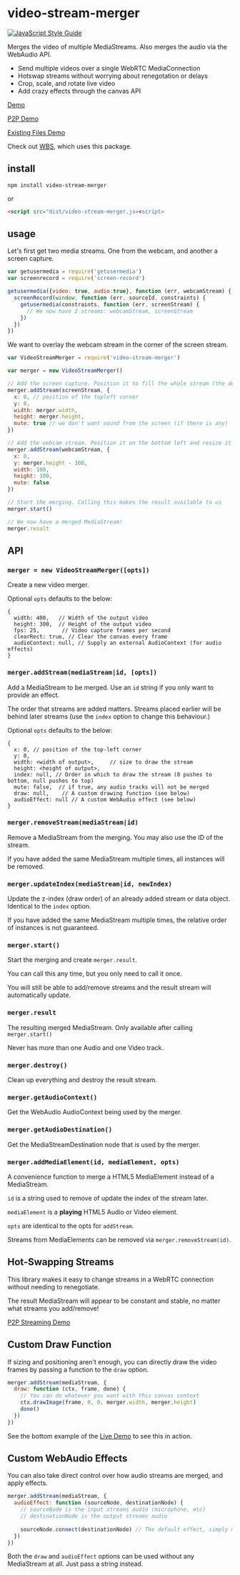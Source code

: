 # video-stream-merger

[![JavaScript Style Guide](https://img.shields.io/badge/code_style-standard-brightgreen.svg)](https://standardjs.com)

Merges the video of multiple MediaStreams. Also merges the audio via the WebAudio API.  

- Send multiple videos over a single WebRTC MediaConnection
- Hotswap streams without worrying about renegotation or delays
- Crop, scale, and rotate live video
- Add crazy effects through the canvas API

[Demo](https://rationalcoding.github.io/video-stream-merger/)

[P2P Demo](https://rationalcoding.github.io/video-stream-merger/demo/p2p.html)

[Existing Files Demo](https://rationalcoding.github.io/video-stream-merger/demo/files.html)

Check out [WBS](https://github.com/RationalCoding/Web-Broadcasting-Software), which uses this package.  

## install

```
npm install video-stream-merger
```

or

```html
<script src="dist/video-stream-merger.js><script>
```

## usage

Let's first get two media streams. One from the webcam, and another a screen capture.
```javascript
var getusermedia = require('getusermedia')
var screenrecord = require('screen-record')

getusermedia({video: true, audio:true}, function (err, webcamStream) {
  screenRecord(window, function (err, sourceId, constraints) {
    getusermedia(constraints, function (err, screenStream) {
      // We now have 2 streams: webcamStream, screenStream
    })
  })
})
```

We want to overlay the webcam stream in the corner of the screen stream.  
```javascript
var VideoStreamMerger = require('video-stream-merger')

var merger = new VideoStreamMerger()

// Add the screen capture. Position it to fill the whole stream (the default)
merger.addStream(screenStream, {
  x: 0, // position of the topleft corner
  y: 0,
  width: merger.width,
  height: merger.height,
  mute: true // we don't want sound from the screen (if there is any)
})

// Add the webcam stream. Position it on the bottom left and resize it to 100x100.
merger.addStream(webcamStream, {
  x: 0,
  y: merger.height - 100,
  width: 100,
  height: 100,
  mute: false
})

// Start the merging. Calling this makes the result available to us
merger.start()

// We now have a merged MediaStream!
merger.result
```

## API

### `merger = new VideoStreamMerger([opts])`

Create a new video merger.

Optional `opts` defaults to the below:

```
{
  width: 400,   // Width of the output video
  height: 300,  // Height of the output video
  fps: 25,       // Video capture frames per second
  clearRect: true, // Clear the canvas every frame
  audioContext: null, // Supply an external AudioContext (for audio effects)
}
```

### `merger.addStream(mediaStream|id, [opts])`

Add a MediaStream to be merged. Use an `id` string if you only want to provide an effect.

The order that streams are added matters. Streams placed earlier will be behind later streams (use the `index` option to change this behaviour.)

Optional `opts` defaults to the below:
```
{
  x: 0, // position of the top-left corner
  y: 0,
  width: <width of output>,     // size to draw the stream
  height: <height of output>,
  index: null, // Order in which to draw the stream (0 pushes to bottom, null pushes to top)
  mute: false,  // if true, any audio tracks will not be merged
  draw: null,    // A custom drawing function (see below)
  audioEffect: null // A custom WebAudio effect (see below)
}
```

### `merger.removeStream(mediaStream|id)`

Remove a MediaStream from the merging. You may also use the ID of the stream.

If you have added the same MediaStream multiple times, all instances will be removed.

### `merger.updateIndex(mediaStream|id, newIndex)`

Update the z-index (draw order) of an already added stream or data object. Identical to the `index` option.

If you have added the same MediaStream multiple times, the relative order of instances is not guaranteed.

### `merger.start()`

Start the merging and create `merger.result`.

You can call this any time, but you only need to call it once.  

You will still be able to add/remove streams and the result stream will automatically update.

### `merger.result`

The resulting merged MediaStream. Only available after calling `merger.start()`

Never has more than one Audio and one Video track.

### `merger.destroy()`

Clean up everything and destroy the result stream.  

### `merger.getAudioContext()`

Get the WebAudio AudioContext being used by the merger.

### `merger.getAudioDestination()`

Get the MediaStreamDestination node that is used by the merger.

### `merger.addMediaElement(id, mediaElement, opts)`

A convenience function to merge a HTML5 MediaElement instead of a MediaStream.

`id` is a string used to remove of update the index of the stream later.

`mediaElement` is a **playing** HTML5 Audio or Video element.

`opts` are identical to the opts for `addStream`.

Streams from MediaElements can be removed via `merger.removeStream(id)`.

## Hot-Swapping Streams

This library makes it easy to change streams in a WebRTC connection without needing to renegotiate.

The result MediaStream will appear to be constant and stable, no matter what streams you add/remove!

[P2P Streaming Demo](https://rationalcoding.github.io/video-stream-merger/p2p.html)

## Custom Draw Function

If sizing and positioning aren't enough, you can directly draw the video frames by passing a function to the `draw` option.

```javascript
merger.addStream(mediaStream, {
  draw: function (ctx, frame, done) {
    // You can do whatever you want with this canvas context
    ctx.drawImage(frame, 0, 0, merger.width, merger.height)
    done()
  })
})
```

See the bottom example of the [Live Demo](https://rationalcoding.github.io/video-stream-merger/) to see this in action.  

## Custom WebAudio Effects

You can also take direct control over how audio streams are merged, and apply effects.

```javascript
merger.addStream(mediaStream, {
  audioEffect: function (sourceNode, destinationNode) {
    // sourceNode is the input streams audio (microphone, etc)
    // destinationNode is the output streams audio
    
    sourceNode.connect(destinationNode) // The default effect, simply merges audio
  })
})
```

Both the `draw` and `audioEffect` options can be used without any MediaStream at all. Just pass a string instead.


